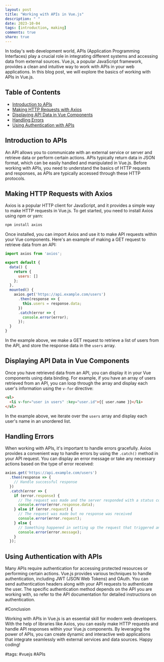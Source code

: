 ```yaml
---
layout: post
title: "Working with APIs in Vue.js"
description: " "
date: 2023-10-04
tags: [introduction, making]
comments: true
share: true
---
```


In today's web development world, APIs (Application Programming Interfaces) play a crucial role in integrating different systems and accessing data from external sources. Vue.js, a popular JavaScript framework, provides a clean and intuitive way to work with APIs in your web applications. In this blog post, we will explore the basics of working with APIs in Vue.js.

## Table of Contents
- [Introduction to APIs](#introduction-to-apis)
- [Making HTTP Requests with Axios](#making-http-requests-with-axios)
- [Displaying API Data in Vue Components](#displaying-api-data-in-vue-components)
- [Handling Errors](#handling-errors)
- [Using Authentication with APIs](#using-authentication-with-apis)

## Introduction to APIs

An API allows you to communicate with an external service or server and retrieve data or perform certain actions. APIs typically return data in JSON format, which can be easily handled and manipulated in Vue.js. Before working with APIs, you need to understand the basics of HTTP requests and responses, as APIs are typically accessed through these HTTP protocols.

## Making HTTP Requests with Axios

Axios is a popular HTTP client for JavaScript, and it provides a simple way to make HTTP requests in Vue.js. To get started, you need to install Axios using npm or yarn:

```bash
npm install axios
```

Once installed, you can import Axios and use it to make API requests within your Vue components. Here's an example of making a GET request to retrieve data from an API:

```javascript
import axios from 'axios';

export default {
  data() {
    return {
      users: []
    };
  },
  mounted() {
    axios.get('https://api.example.com/users')
      .then(response => {
        this.users = response.data;
      })
      .catch(error => {
        console.error(error);
      });
  }
}
```

In the example above, we make a GET request to retrieve a list of users from the API, and store the response data in the `users` array.

## Displaying API Data in Vue Components

Once you have retrieved data from an API, you can display it in your Vue components using data binding. For example, if you have an array of users retrieved from an API, you can loop through the array and display each user's information using the `v-for` directive:

```html
<ul>
  <li v-for="user in users" :key="user.id">{{ user.name }}</li>
</ul>
```

In the example above, we iterate over the `users` array and display each user's name in an unordered list.

## Handling Errors

When working with APIs, it's important to handle errors gracefully. Axios provides a convenient way to handle errors by using the `.catch()` method in your API request. You can display an error message or take any necessary actions based on the type of error received:

```javascript
axios.get('https://api.example.com/users')
  .then(response => {
    // Handle successful response
  })
  .catch(error => {
    if (error.response) {
      // The request was made and the server responded with a status code outside the range of 2xx
      console.error(error.response.data);
    } else if (error.request) {
      // The request was made but no response was received
      console.error(error.request);
    } else {
      // Something happened in setting up the request that triggered an Error
      console.error(error.message);
    }
  });
```

## Using Authentication with APIs

Many APIs require authentication for accessing protected resources or performing certain actions. Vue.js provides various techniques to handle authentication, including JWT (JSON Web Tokens) and OAuth. You can send authentication headers along with your API requests to authenticate the user. The specific authentication method depends on the API you are working with, so refer to the API documentation for detailed instructions on authentication.

#Conclusion

Working with APIs in Vue.js is an essential skill for modern web developers. With the help of libraries like Axios, you can easily make HTTP requests and handle API responses within your Vue.js components. By leveraging the power of APIs, you can create dynamic and interactive web applications that integrate seamlessly with external services and data sources. Happy coding!

#tags: #vuejs #APIs